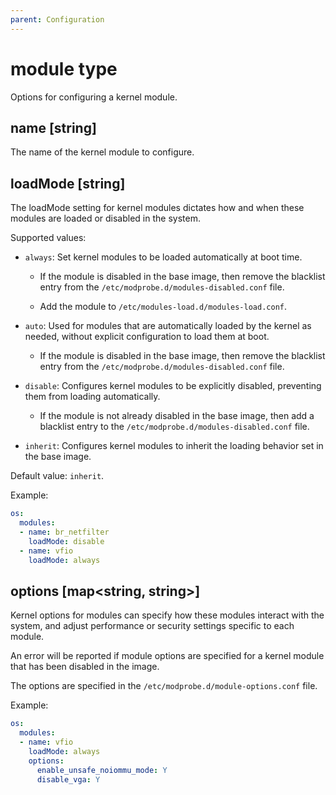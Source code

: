 ```yaml
---
parent: Configuration
---
```


# module type

Options for configuring a kernel module.

## name [string]

The name of the kernel module to configure.

## loadMode [string]

The loadMode setting for kernel modules dictates how and when these modules
are loaded or disabled in the system.

Supported values:

- `always`: Set kernel modules to be loaded automatically at boot time.

  - If the module is disabled in the base image, then remove the blacklist entry from
    the `/etc/modprobe.d/modules-disabled.conf` file.

  - Add the module to `/etc/modules-load.d/modules-load.conf`.

- `auto`: Used for modules that are automatically loaded by the kernel as needed,
    without explicit configuration to load them at boot.

  - If the module is disabled in the base image, then remove the blacklist entry from
    the `/etc/modprobe.d/modules-disabled.conf` file.

- `disable`: Configures kernel modules to be explicitly disabled, preventing them from
  loading automatically.

  - If the module is not already disabled in the base image, then add a blacklist entry
    to the `/etc/modprobe.d/modules-disabled.conf` file.

- `inherit`: Configures kernel modules to inherit the loading behavior set in the base
  image.

Default value: `inherit`.

Example:

```yaml
os:
  modules:
  - name: br_netfilter
    loadMode: disable
  - name: vfio
    loadMode: always
```

## options [map\<string, string>]

Kernel options for modules can specify how these modules interact with the system,
and adjust performance or security settings specific to each module.

An error will be reported if module options are specified for a kernel module that has
been disabled in the image.

The options are specified in the `/etc/modprobe.d/module-options.conf` file.

Example:

```yaml
os:
  modules:
  - name: vfio
    loadMode: always
    options:
      enable_unsafe_noiommu_mode: Y
      disable_vga: Y
```
